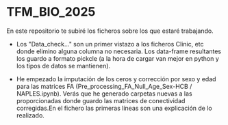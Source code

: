 # TFM_BIO_2025

En este repositorio te subiré los ficheros sobre los que estaré trabajando.

- Los "Data_check..." son un primer vistazo a los ficheros Clinic, etc donde elimino alguna columna no necesaria. Los data-frame resultantes los guardo a formato pickcle (a la hora de cargar van mejor en python y los tipos de datos se mantienen).

- He empezado la imputación de los ceros y corrección por sexo y edad para las matrices FA (Pre_processing_FA_Null_Age_Sex-HCB / NAPLES.ipynb). 
Verás que he generado carpetas nuevas a las proporcionadas donde guardo las matrices de conectividad corregidas.En el fichero las primeras líneas son una explicación de lo realizado.

